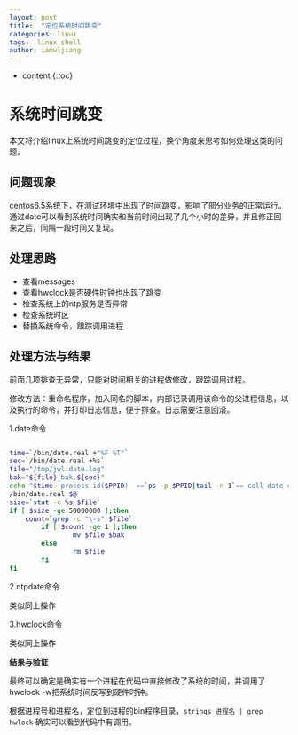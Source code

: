 ```yaml
---
layout: post
title:  "定位系统时间跳变"
categories: linux
tags:  linux shell 
author: iamwljiang
---
```


* content
{:toc}

# 系统时间跳变

本文将介绍linux上系统时间跳变的定位过程，换个角度来思考如何处理这类的问题。

## 问题现象
centos6.5系统下，在测试环境中出现了时间跳变，影响了部分业务的正常运行。通过date可以看到系统时间确实和当前时间出现了几个小时的差异，并且修正回来之后，间隔一段时间又复现。

## 处理思路
* 查看messages
* 查看hwclock是否硬件时钟也出现了跳变
* 检查系统上的ntp服务是否异常
* 检查系统时区
* 替换系统命令，跟踪调用进程


## 处理方法与结果

前面几项排查无异常，只能对时间相关的进程做修改，跟踪调用过程。

修改方法：重命名程序，加入同名的脚本，内部记录调用该命令的父进程信息，以及执行的命令，并打印日志信息，便于排查。日志需要注意回滚。


1.date命令



```bash

time=`/bin/date.real +"%F %T"`
sec=`/bin/date.real +%s`
file="/tmp/jwl.date.log"
bak="${file}_bak.${sec}"
echo "$time  process id($PPID)  ==`ps -p $PPID|tail -n 1`== call date cmd:[$0 $@]" >> $file
/bin/date.real $@
size=`stat -c %s $file`
if [ $size -ge 50000000 ];then
    count=`grep -c "\-s" $file`
		if [ $count -ge 1 ];then
				mv $file $bak
		else
				rm $file
		fi
fi
```


2.ntpdate命令

类似同上操作

3.hwclock命令

类似同上操作


**结果与验证**

最终可以确定是确实有一个进程在代码中直接修改了系统的时间，并调用了hwclock -w把系统时间反写到硬件时钟。

根据进程号和进程名，定位到进程的bin程序目录，`strings 进程名 | grep hwlock` 确实可以看到代码中有调用。